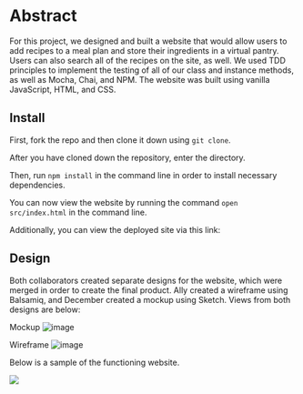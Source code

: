# Abstract
For this project, we designed and built a website that would allow users to add recipes to a meal plan and store their ingredients in a virtual pantry. Users can also search all of the recipes on the site, as well. We used TDD principles to implement the testing of all of our class and instance methods, as well as Mocha, Chai, and NPM. The website was built using vanilla JavaScript, HTML, and CSS. 

## Install

First, fork the repo and then clone it down using ```git clone```. 

After you have cloned down the repository, enter the directory. 

Then, run ```npm install``` in the command line in order to install necessary dependencies. 

You can now view the website by running the command ```open src/index.html``` in the command line. 

Additionally, you can view the deployed site via this link: 

## Design 
Both collaborators created separate designs for the website, which were merged in order to create the final product. Ally created a wireframe using Balsamiq, and December created a mockup using Sketch. Views from both designs are below: 

Mockup
![image](https://user-images.githubusercontent.com/59572865/78205599-c7219680-7459-11ea-8651-c2cdb749bd1f.png)

Wireframe
![image](https://user-images.githubusercontent.com/59572865/78205766-41521b00-745a-11ea-96bc-bb4b27f58d60.png)

Below is a sample of the functioning website. 

![](https://gph.is/g/4Dg6ONB)

